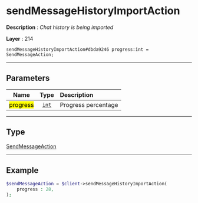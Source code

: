 # sendMessageHistoryImportAction

**Description** : *Chat history is being imported*

**Layer** : 214

```tl
sendMessageHistoryImportAction#dbda9246 progress:int = SendMessageAction;
```

---

## Parameters

| Name | Type | Description |
| :---: | :---: | :--- |
| <mark>progress</mark> | [`int`](type/int) | Progress percentage |

---

## Type

[SendMessageAction](type/SendMessageAction)

---

## Example

```php
$sendMessageAction = $client->sendMessageHistoryImportAction(
	progress : 28,
);
```